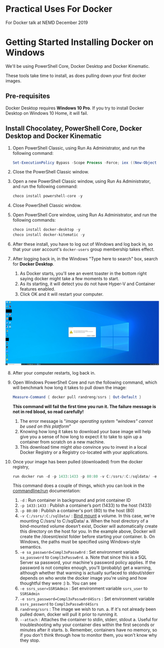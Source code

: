 # Practical Uses For Docker
For Docker talk at NEMD December 2019

# Getting Started Installing Docker on Windows

We'll be using PowerShell Core, Docker Desktop and Docker Kinematic.

These tools take time to install, as does pulling down your first docker images.

## Pre-requisites

Docker Desktop requires **Windows 10 Pro**.
If you try to install Docker Desktop on Windows 10 Home, it will fail.

## Install Chocolatey, PowerShell Core, Docker Desktop and Docker Kinematic

1. Open PowerShell Classic, using Run As Administrator, and run the following command:
    ```powershell
    Set-ExecutionPolicy Bypass -Scope Process -Force; iex ((New-Object System.Net.WebClient).DownloadString('https://chocolatey.org/install.ps1'))
    ```

2. Close the PowerShell Classic window.
3. Open a new PowerShell Classic window, using Run As Administrator, and run the following command:
    ```powershell
    choco install powershell-core -y
    ```
4. Close PowerShell Classic window.
5. Open PowerShell Core window, using Run As Administrator, and run the following commands:
    ```powershell
    choco install docker-desktop -y
    choco install docker-kitematic -y
    ```

6. After these install, you have to log out of Windows and log back in, so that your user account's `docker-users` group membership takes effect.

7. After logging back in, in the Windows "Type here to search" box, search for **Docker Desktop**.
    1. As Docker starts, you'll see an event toaster in the bottom right saying docker might take a few moments to start.
    2. As its starting, it will detect you do not have Hyper-V and Container features enabled.
    3. Click OK and it will restart your computer.
    
![Docker Is So Needy](docker.png)
    
8. After your computer restarts, log back in.

9. Open Windows PowerShell Core and run the following command, which will benchmark how long it takes to pull down the image:
    ```powershell
    Measure-Command { docker pull randreng/ssrs | Out-Default }
    ```
    **This command will fail the first time you run it.  The failure message is not in red blood, so read carefully!**
    
    1. The error message is "_image operating system "windows" cannot be used on this platform_"
    2. Knowing how long it takes to download your base image will help give you a sense of how long to expect it to take to spin up a container from scratch on a new machine.
    3. This download time might _also_ convince you to invest in a local Docker Registry or a Registry co-located with your applications.
    
10. Once your image has been pulled (downloaded) from the docker registry,
    ```powershell
    run docker run -d -p 1433:1433 -p 80:80 -v C:/ssrs/:C:/sqldata/ -e sa_password=Compl3xPassw0rd -e ssrs_user=SSRSAdmin -e ssrs_password=Compl3xPassw0rd4Ssrs randreng/ssrs --attach
    ```
    This command does a couple of things, which you can look in the [commandline/run](https://docs.docker.com/engine/reference/commandline/run/) documentation:
    1. `-d` : Run container in background and print container ID
    2. `-p 1433:1433` : Publish a container’s port (1433) to the host (1433)
    3. `-p 80:80` : Publish a container's port (80) to the host (80)
    4. `-v C:/ssrs/:C:/sqlData/` : [Bind mount](https://docs.docker.com/engine/reference/commandline/run/#mount-volume--v---read-only) a volume.  In this case, we're mounting C:/ssrs/ to C:/sqlData/
        a. When the host directory of a bind-mounted volume doesn’t exist, Docker will automatically create this directory on the host for you. In the example above, Docker will create the /doesnt/exist folder before starting your container.
        b. On Windows, the paths must be specified using Windows-style semantics.
    5. `-e sa_password=Compl3xPassw0rd` : 	Set environment variable `sa_password` to `Compl3xPassw0rd`.
        a. Note that since this is a SQL Server sa password, your machine's password policy applies.  If the password is not complex enough, you'll (probably) get a warning, although whether that warning is actually surfaced to stdout/stderr depends on who wrote the docker image you're using and how thoughtful they were :)
        b. You can see 
    6. `-e ssrs_user=SSRSAdmin` : Set environment variable `ssrs_user` to `SSRSAdmin`
    7. `-e ssrs_password=Compl3xPassw0rd4Ssrs` : Set environment variable `ssrs_password` to `Compl3xPassw0rd4Ssrs`
    8. `randreng/ssrs` : The image we wish to run.
        a. If it's not already been pulled down, docker will pull it prior to running it.
    9. `--attach` : Attaches the container to stdin, stderr, stdout
        a. Useful for troubleshooting why your container dies within the first seconds or minutes after it starts.
        b. Remember, containers have no memory, so if you don't think through how to monitor them, you won't know why they stop.
